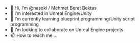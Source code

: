 - 👋 Hi, I’m @nasoki / Mehmet Berat Bektas
- 👀 I’m interested in Unreal Engine/Unity
- 🌱 I’m currently learning blueprint programming/Unity script programming
- 💞️ I’m looking to collaborate on Unreal Engine projects
- 📫 How to reach me ...

<!---
nasoki/nasoki is a ✨ special ✨ repository because its `README.md` (this file) appears on your GitHub profile.
You can click the Preview link to take a look at your changes.
--->

